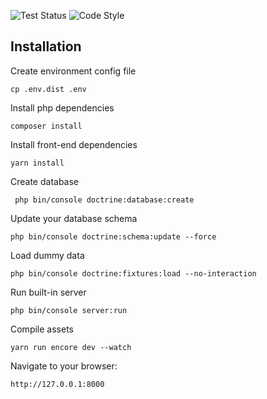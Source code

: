 ![Test Status](https://travis-ci.org/shibby/symfony4-example.svg?branch=master)
![Code Style](https://styleci.io/repos/113306206/shield)


## Installation

Create environment config file

    cp .env.dist .env

Install php dependencies

    composer install
    
Install front-end dependencies

    yarn install
    
Create database
    
     php bin/console doctrine:database:create
    
Update your database schema
    
    php bin/console doctrine:schema:update --force
        
Load dummy data

    php bin/console doctrine:fixtures:load --no-interaction

Run built-in server

    php bin/console server:run

Compile assets

    yarn run encore dev --watch    

Navigate to your browser:

    http://127.0.0.1:8000
